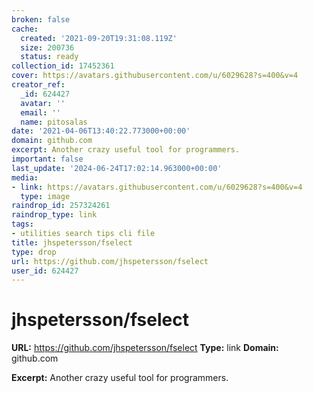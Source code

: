 ```yaml
---
broken: false
cache:
  created: '2021-09-20T19:31:08.119Z'
  size: 200736
  status: ready
collection_id: 17452361
cover: https://avatars.githubusercontent.com/u/6029628?s=400&v=4
creator_ref:
  _id: 624427
  avatar: ''
  email: ''
  name: pitosalas
date: '2021-04-06T13:40:22.773000+00:00'
domain: github.com
excerpt: Another crazy useful tool for programmers.
important: false
last_update: '2024-06-24T17:02:14.963000+00:00'
media:
- link: https://avatars.githubusercontent.com/u/6029628?s=400&v=4
  type: image
raindrop_id: 257324261
raindrop_type: link
tags:
- utilities search tips cli file
title: jhspetersson/fselect
type: drop
url: https://github.com/jhspetersson/fselect
user_id: 624427
---
```


# jhspetersson/fselect

**URL:** https://github.com/jhspetersson/fselect
**Type:** link
**Domain:** github.com

**Excerpt:** Another crazy useful tool for programmers.
